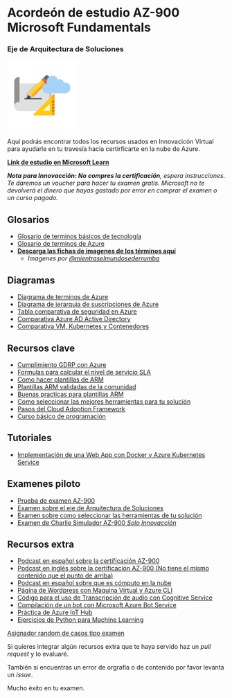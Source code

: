 # Acordeón de estudio AZ-900 Microsoft Fundamentals
### Eje de Arquitectura de Soluciones

![Logo Arquitectura de soluciones](/res/images/logo_arquitectura.png)

Aquí podrás encontrar todos los recursos usados en Innovacicón Virtual para ayudarle en tu travesía hacia certirficarte en la nube de Azure.

**[Link de estudio en Microsoft Learn](https://docs.microsoft.com/es-mx/learn/certifications/exams/az-900#two-ways-to-prepare)**

***Nota para Innovacción: No compres la certificación**, espera instrucciones. Te daremos un voucher para hacer tu examen gratis. Microsoft no te devolverá el dinero que hayas gastado por error en comprar el examen o un curso pagado.*

## Glosarios
- [Glosario de terminos básicos de tecnología](res/docs/V2%20Glosario%20de%20términos%20Innovacción.pdf)
- [Glosario de terminos de Azure](res/terminos_azure.md)
- **[Descarga las fichas de imagenes de los términos aquí](https://innovaccion-my.sharepoint.com/:f:/g/personal/jguzman_innovaccion_mx/EnO9_QErWA1DmICARLq9Mq0BpkrljWEX8VYgRHoz-i5ezw?e=ktAUKs)**
  - *Imagenes por [@mientraselmundosederrumba](https://www.instagram.com/mientraselmundosederrumba/)*   

## Diagramas
- [Diagrama de terminos de Azure](/res/images/conceptos/completo.jpeg)
- [Diagrama de jerarquia de suscripciones de Azure](/res/jerarquia.md)
- [Tabla comparativa de seguridad en Azure](/res/comparativa_seguridad.md)
- [Comparativa Azure AD Active Directory](/res/comparativa_azureAD.md)
- [Comparativa VM, Kubernetes y Contenedores](/res/comparativa_compute.md)

## Recursos clave
- [Cumplimiento GDRP con Azure](/res/cumplimiento_gdrp.md)
- [Formulas para calcular el nivel de servicio SLA](/res/formulario_sla.md)
- [Como hacer plantillas de ARM](/res/plantilla_arm.md)
- [Plantillas ARM validadas de la comunidad](https://github.com/Azure/azure-quickstart-templates)
- [Buenas practicas para plantillas ARM](https://github.com/Azure/azure-quickstart-templates/blob/master/1-CONTRIBUTION-GUIDE/best-practices.md)
- [Como seleccionar las mejores herramientas para tu solución](/res/seleccion_herramientas.md)
- [Pasos del Cloud Adoption Framework](/res/pasos_caf.md)
- [Curso básico de programación](https://github.com/RodolfoFerro/python-innovaccion)

## Tutoriales
- [Implementación de una Web App con Docker y Azure Kubernetes Service](/res/tutorial_kubernetes_basic.md)

## Examenes piloto
- [Prueba de examen AZ-900](https://kahoot.it/challenge/02060231?challenge-id=17c998c7-d2ca-4aad-8555-25d087dca7da_1613089581619)
- [Examen sobre el eje de Arquitectura de Soluciones]()
- [Examen sobre como seleccionar las herramientas de tu solución]()
- [Examen de Charlie Simulador AZ-900 *Solo Innovacción* ](https://forms.office.com/Pages/ResponsePage.aspx?id=BUvlSn63JEKu8YZhQi4IFnSwDYJ5jHlPnmCU7K6K1f1UMFpTTzQ5MU82TVdQWVI0UThJVzhKTzMyNS4u)

## Recursos extra
- [Podcast en español sobre la certificación AZ-900](https://open.spotify.com/episode/7KY9i2Xz6WIHocJe6jlPmy?si=SyANKxMTT4K_4kCxGF59Ag)
- [Podcast en inglés sobre la certificación AZ-900 (No tiene el mismo contenido que el punto de arriba)](https://open.spotify.com/episode/3UknsHbYA0ZzT33cggBmrA?si=_7qf-A9lRv6D3_fklpHSfw)
- [Podcast en español sobre que es cómputo en la nube](https://open.spotify.com/episode/4Sp0OYXtD8ndueA9aBsny6?si=ke9SNZudRqKxf8AIrO1_Iw)
- [Página de Wordpress con Maquina Virtual y Azure CLI](https://github.com/jose1824/codigos_innovaccion_tutorial_vm_wordpress)
- [Código para el uso de Transcripción de audio con Cognitive Service](https://github.com/jose1824/speech-recongnition-innovaccion-training)
- [Compilación de un bot con Microsoft Azure Bot Service](https://github.com/jose1824/bot-service-compilation)
- [Práctica de Azure IoT Hub](https://github.com/jose1824/iot-edge-innovaccion-practice)
- [Ejercicios de Python para Machine Learning](https://github.com/jose1824/ms-learn-ml-crash-course-python)

[Asignador random de casos tipo examen]()

Si quieres integrar algún recursos extra que te haya servido haz un *pull request* y lo evaluaré.

También si encuentras un error de orgrafía o de contenido por favor levanta un *issue*.

Mucho éxito en tu examen.